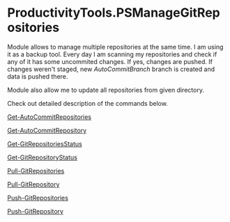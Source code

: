 # ProductivityTools.PSManageGitRepositories
Module allows to manage multiple repositories at the same time. I am using it as a backup tool. Every day I am scanning my repositories and check if any of it has some uncommited changes. If yes, changes are pushed. If changes weren't staged, new *AutoCommitBranch* branch is created and data is pushed there.

Module also allow me to update all repositories from given directory.

Check out detailed description of the commands below.


[Get-AutoCommitRepositories](./ProductivityTools.PSManageGitRepositories/docs/Get-AutoCommitRepositories.md)

[Get-AutoCommitRepository](./ProductivityTools.PSManageGitRepositories/docs/Get-AutoCommitRepository.md)

[Get-GitRepositoriesStatus](./ProductivityTools.PSManageGitRepositories/docs/Get-GitRepositoriesStatus.md)

[Get-GitRepositoryStatus](./ProductivityTools.PSManageGitRepositories/docs/Get-GitRepositoryStatus.md)

[Pull-GitRepositories](./ProductivityTools.PSManageGitRepositories/docs/Pull-GitRepositories.md)

[Pull-GitRepository](./ProductivityTools.PSManageGitRepositories/docs/Pull-GitRepository.md)

[Push-GitRepositories](./ProductivityTools.PSManageGitRepositories/docs/Push-GitRepositories.md)

[Push-GitRepository](./ProductivityTools.PSManageGitRepositories/docs/Push-GitRepository.md)
